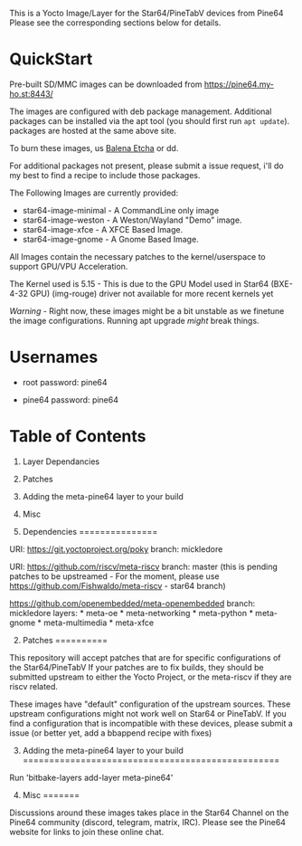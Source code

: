 This is a Yocto Image/Layer for the Star64/PineTabV devices from Pine64
Please see the corresponding sections below for details.

QuickStart
==========

Pre-built SD/MMC images can be downloaded from https://pine64.my-ho.st:8443/

The images are configured with deb package management. Additional packages can 
be installed via the apt tool (you should first run ```apt update```). packages 
are hosted at the same above site. 

To burn these images, us [Balena Etcha](https://github.com/balena-io/etcher) or 
dd.

For additional packages not present, please submit a issue request, i'll do my 
best to find a recipe to include those packages.

The Following Images are currently provided:
 * star64-image-minimal - A CommandLine only image
 * star64-image-weston - A Weston/Wayland "Demo" image. 
 * star64-image-xfce - A XFCE Based Image.
 * star64-image-gnome - A Gnome Based Image.

 All Images contain the necessary patches to the kernel/userspace to support 
 GPU/VPU Acceleration. 

 The Kernel used is 5.15 - This is due to the GPU Model used in Star64 (BXE-4-32 GPU) (img-rouge) driver not 
 available for more recent kernels yet
 
*Warning* - Right now, these images might be a bit unstable as we finetune the image configurations. 
Running apt upgrade *might* break things. 

Usernames
=========
 * root
   password: pine64

 * pine64
   password: pine64

Table of Contents
=================

  1. Layer Dependancies
  2. Patches
  3. Adding the meta-pine64 layer to your build
  4. Misc


1. Dependencies
===============

  URI: https://git.yoctoproject.org/poky
  branch: mickledore

  URI: https://github.com/riscv/meta-riscv
  branch: master 
  (this is pending patches to be upstreamed - For the moment, please use 
  https://github.com/Fishwaldo/meta-riscv - star64 branch)

  https://github.com/openembedded/meta-openembedded
  branch: mickledore
  layers:
    * meta-oe
    * meta-networking
    * meta-python
    * meta-gnome
    * meta-multimedia
    * meta-xfce

2. Patches
==========

This repository will accept patches that are for specific configurations of the Star64/PineTabV
If your patches are to fix builds, they should be submitted upstream to either the Yocto Project, 
or the meta-riscv if they are riscv related. 

These images have "default" configuration of the upstream sources. These upstream configurations 
might not work well on Star64 or PineTabV. If you find a configuration that is incompatible with 
these devices, please submit a issue (or better yet, add a bbappend recipe with fixes)


3. Adding the meta-pine64 layer to your build
=================================================

Run 'bitbake-layers add-layer meta-pine64'

4. Misc
=======

Discussions around these images takes place in the Star64 Channel on the Pine64 community 
(discord, telegram, matrix, IRC). Please see the Pine64 website for links to join these
online chat. 
